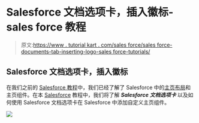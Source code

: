 # Salesforce 文档选项卡，插入徽标-sales force 教程

> 原文:[https://www . tutorial kart . com/sales force/sales force-documents-tab-inserting-logo-sales force-tutorials/](https://www.tutorialkart.com/salesforce/salesforce-documents-tab-inserting-logo-salesforce-tutorials/)

## Salesforce 文档选项卡，插入徽标

在我们之前的 [Salesforce 教程](https://www.tutorialkart.com/salesforce-tutorials/)中，我们已经了解了 Salesforce 中的[主页布局](https://www.tutorialkart.com/salesforce/home-page-layout-in-salesforce/)和主页组件。在本 [Salesforce](https://www.tutorialkart.com/salesforce/what-is-salesforce/) 教程中，我们将了解 ***Salesforce 文档选项卡*** 以及如何使用 Salesforce 文档选项卡在 Salesforce 中添加自定义主页组件。

[![](../Images/925da31b32d6bc3827932f6c8afb11bb.png)](https://www.tutorialkart.com/)